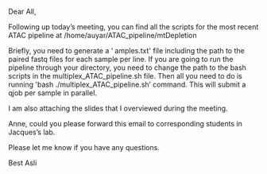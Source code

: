 
Dear All,

Following up today’s meeting, you can find all the scripts for the most recent ATAC pipeline at /home/auyar/ATAC_pipeline/mtDepletion

Briefly, you need to generate a ‘ amples.txt' file including the path to the paired fastq files for each sample per line. If you are going to run the pipeline through your directory, you need to change the path to the bash scripts in the multiplex_ATAC_pipeline.sh file. Then all you need to do is running 'bash ./multiplex_ATAC_pipeline.sh’ command. This will submit a qjob per sample in parallel. 

I am also attaching the slides that I overviewed during the meeting.

Anne, could you please forward this email to corresponding students in Jacques’s lab.

Please let me know if you have any questions. 

Best
Asli  


